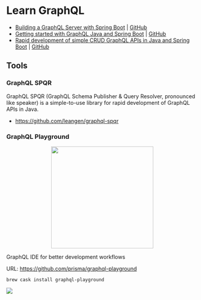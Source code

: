 # Learn GraphQL

- [Building a GraphQL Server with Spring Boot](https://www.pluralsight.com/guides/building-a-graphql-server-with-spring-boot) | [GitHub](https://github.com/eh3rrera/graphql-java-spring-boot-example)
- [Getting started with GraphQL Java and Spring Boot](https://www.graphql-java.com/tutorials/getting-started-with-spring-boot/) | [GitHub](https://github.com/graphql-java/tutorials)
- [Rapid development of simple CRUD GraphQL APIs in Java and Spring Boot](https://link.medium.com/2w5l9ur8tZ) | [GitHub](https://github.com/iguissouma/spring-boot-graphql-sqqr)

## Tools

### GraphQL SPQR

GraphQL SPQR (GraphQL Schema Publisher & Query Resolver, pronounced like speaker) is a simple-to-use library for rapid development of GraphQL APIs in Java.

- https://github.com/leangen/graphql-spqr

### GraphQL Playground

<p align="center"><img src="https://imgur.com/5fzMbyV.png" width="269"></p>

GraphQL IDE for better development workflows

URL: https://github.com/prisma/graphql-playground

	brew cask install graphql-playground

[![](https://i.imgur.com/AE5W6OW.png)](https://graphqlbin.com/v2/6RQ6TM)
